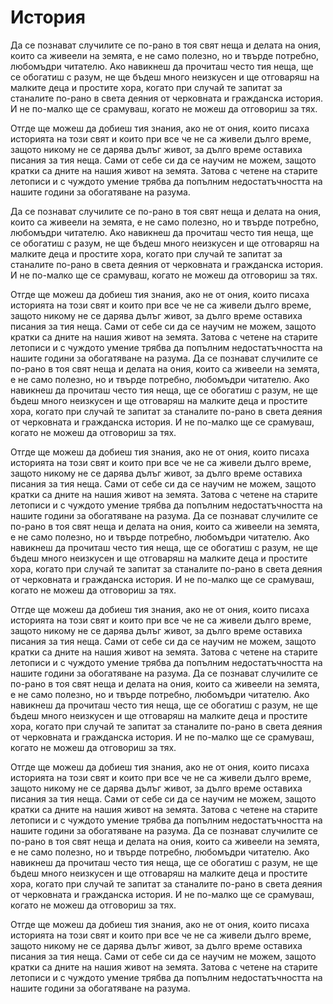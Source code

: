 # История

Да се познават случилите се по-рано в тоя свят неща и делата на ония, които са
живеели на земята, е не само полезно, но и твърде потребно, любомъдри читателю.
Ако навикнеш да прочиташ често тия неща, ще се обогатиш с разум, не ще бъдеш
много неизкусен и ще отговаряш на малките деца и простите хора, когато при
случай те запитат за станалите по-рано в света деяния от черковната и гражданска
история. И не по-малко ще се срамуваш, когато не можеш да отговориш за тях.

Отгде ще можеш да добиеш тия знания, ако не от ония, които писаха историята на
този свят и които при все че не са живели дълго време, защото никому не се
дарява дълъг живот, за дълго време оставиха писания за тия неща. Сами от себе си
да се научим не можем, защото кратки са дните на нашия живот на земята. Затова с
четене на старите летописи и с чуждото умение трябва да попълним
недостатъчността на нашите години за обогатяване на разума.

Да се познават случилите се по-рано в тоя свят неща и делата на ония, които са
живеели на земята, е не само полезно, но и твърде потребно, любомъдри читателю.
Ако навикнеш да прочиташ често тия неща, ще се обогатиш с разум, не ще бъдеш
много неизкусен и ще отговаряш на малките деца и простите хора, когато при
случай те запитат за станалите по-рано в света деяния от черковната и гражданска
история. И не по-малко ще се срамуваш, когато не можеш да отговориш за тях.

Отгде ще можеш да добиеш тия знания, ако не от ония, които писаха историята на
този свят и които при все че не са живели дълго време, защото никому не се
дарява дълъг живот, за дълго време оставиха писания за тия неща. Сами от себе си
да се научим не можем, защото кратки са дните на нашия живот на земята. Затова с
четене на старите летописи и с чуждото умение трябва да попълним
недостатъчността на нашите години за обогатяване на разума.
Да се познават случилите се по-рано в тоя свят неща и делата на ония, които са
живеели на земята, е не само полезно, но и твърде потребно, любомъдри читателю.
Ако навикнеш да прочиташ често тия неща, ще се обогатиш с разум, не ще бъдеш
много неизкусен и ще отговаряш на малките деца и простите хора, когато при
случай те запитат за станалите по-рано в света деяния от черковната и гражданска
история. И не по-малко ще се срамуваш, когато не можеш да отговориш за тях.

Отгде ще можеш да добиеш тия знания, ако не от ония, които писаха историята на
този свят и които при все че не са живели дълго време, защото никому не се
дарява дълъг живот, за дълго време оставиха писания за тия неща. Сами от себе си
да се научим не можем, защото кратки са дните на нашия живот на земята. Затова с
четене на старите летописи и с чуждото умение трябва да попълним
недостатъчността на нашите години за обогатяване на разума.
Да се познават случилите се по-рано в тоя свят неща и делата на ония, които са
живеели на земята, е не само полезно, но и твърде потребно, любомъдри читателю.
Ако навикнеш да прочиташ често тия неща, ще се обогатиш с разум, не ще бъдеш
много неизкусен и ще отговаряш на малките деца и простите хора, когато при
случай те запитат за станалите по-рано в света деяния от черковната и гражданска
история. И не по-малко ще се срамуваш, когато не можеш да отговориш за тях.

Отгде ще можеш да добиеш тия знания, ако не от ония, които писаха историята на
този свят и които при все че не са живели дълго време, защото никому не се
дарява дълъг живот, за дълго време оставиха писания за тия неща. Сами от себе си
да се научим не можем, защото кратки са дните на нашия живот на земята. Затова с
четене на старите летописи и с чуждото умение трябва да попълним
недостатъчността на нашите години за обогатяване на разума.
Да се познават случилите се по-рано в тоя свят неща и делата на ония, които са
живеели на земята, е не само полезно, но и твърде потребно, любомъдри читателю.
Ако навикнеш да прочиташ често тия неща, ще се обогатиш с разум, не ще бъдеш
много неизкусен и ще отговаряш на малките деца и простите хора, когато при
случай те запитат за станалите по-рано в света деяния от черковната и гражданска
история. И не по-малко ще се срамуваш, когато не можеш да отговориш за тях.

Отгде ще можеш да добиеш тия знания, ако не от ония, които писаха историята на
този свят и които при все че не са живели дълго време, защото никому не се
дарява дълъг живот, за дълго време оставиха писания за тия неща. Сами от себе си
да се научим не можем, защото кратки са дните на нашия живот на земята. Затова с
четене на старите летописи и с чуждото умение трябва да попълним
недостатъчността на нашите години за обогатяване на разума.
Да се познават случилите се по-рано в тоя свят неща и делата на ония, които са
живеели на земята, е не само полезно, но и твърде потребно, любомъдри читателю.
Ако навикнеш да прочиташ често тия неща, ще се обогатиш с разум, не ще бъдеш
много неизкусен и ще отговаряш на малките деца и простите хора, когато при
случай те запитат за станалите по-рано в света деяния от черковната и гражданска
история. И не по-малко ще се срамуваш, когато не можеш да отговориш за тях.

Отгде ще можеш да добиеш тия знания, ако не от ония, които писаха историята на
този свят и които при все че не са живели дълго време, защото никому не се
дарява дълъг живот, за дълго време оставиха писания за тия неща. Сами от себе си
да се научим не можем, защото кратки са дните на нашия живот на земята. Затова с
четене на старите летописи и с чуждото умение трябва да попълним
недостатъчността на нашите години за обогатяване на разума.


